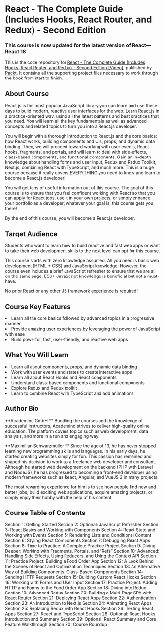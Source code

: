 # React - The Complete Guide (Includes Hooks, React Router, and Redux) - Second Edition

### This course is now updated for the latest version of React—React 18

This is the code repository for [React - The Complete Guide (Includes Hooks, React Router, and Redux) - Second Edition [Video]](https://www.packtpub.com/product/react-the-complete-guide-includes-hooks-react-router-and-redux-second-edition-video/9781801812603), published by [Packt](https://www.packtpub.com/?utm_source=github). It contains all the supporting project files necessary to work through the book from start to finish.


## About Course


React.js is the most popular JavaScript library you can learn and use these days to build modern, reactive user interfaces for the web. Learn React.js in a practice-oriented way, using all the latest patterns and best practices that you need. You will learn all the key fundamentals as well as advanced concepts and related topics to turn you into a React.js developer.  
  
You will begin with a thorough introduction to React.js and the core basics: how React works, building components and UIs, props, and dynamic data binding. Then, we will proceed toward working with user events, React hooks, fragments, and portals, and will learn to deal with side-effects, class-based components, and functional components. Gain an in-depth knowledge about handling forms and user input, Redux and Redux Toolkit, Next.js, combining React with TypeScript, and much more. This is a huge course because it really covers EVERYTHING you need to know and learn to become a React.js developer!  
  
You will get tons of useful information out of this course. The goal of this course is to ensure that you feel confident working with React so that you can apply for React jobs, use it in your own projects, or simply enhance your portfolio as a developer; whatever your goal is, this course gets you there!  
  
By the end of this course, you will become a React.js developer.

## Target Audience

Students who want to learn how to build reactive and fast web apps or want to take their web development skills to the next level can opt for this course.  
  
This course starts with zero knowledge assumed. All you need is basic web development (HTML + CSS) and JavaScript knowledge. However, the course even includes a brief JavaScript refresher to ensure that we are all on the same page. ES6+ JavaScript knowledge is beneficial but not a must-have.  
  
No prior React or any other JS framework experience is required!

## Course Key Features

<li>  Learn all the core basics followed by advanced topics in a progressive manner  
<li>  Provide amazing user experiences by leveraging the power of JavaScript with ease  
<li>  Build powerful, fast, user-friendly, and reactive web apps </li>

## What You Will Learn

<li>Learn all about components, props, and dynamic data binding
<li>Work with user events and states to create interactive apps
<li>Learn all about React Hooks and React components
<li>Understand class-based components and functional components 
<li>Explore Redux and Redux toolkit
<li>Learn to combine React with TypeScript and add animations </li>

## Author Bio

**Academind GmbH **
Bundling the courses and the knowledge of successful instructors, Academind strives to deliver high-quality online education. The platform covers topics such as web development, data analysis, and more in a fun and engaging way.  
  
**Maximilian Schwarzmüller **
Since the age of 13, he has never stopped learning new programming skills and languages. In his early days, he started creating websites simply for fun. This passion has remained and shaped his decision to work as a freelance web developer and consultant. Although he started web development on the backend (PHP with Laravel and NodeJS), he has progressed to becoming a front-end developer using modern frameworks such as React, Angular, and VueJS 2 in many projects.  
  
The most rewarding experience for him is to see how people find new and better jobs, build exciting web applications, acquire amazing projects, or simply enjoy their hobby with the help of his content.

## Course Table of Contents
Section 1: Getting Started
Section 2: Optional: JavaScript Refresher
Section 3: React Basics and Working with Components
Section 4: React State and Working with Events
Section 5: Rendering Lists and Conditional Content
Section 6: Styling React Components
Section 7: Debugging React Apps
Section 8: Time to Practice: A Complete Practice Project
Section 9: Diving Deeper: Working with Fragments, Portals, and “Refs”
Section 10: Advanced: Handling Side Effects, Using Reducers, and Using the Context API
Section 11: Practice Project: Building a Food Order App
Section 12: A Look Behind the Scenes of React and Optimization Techniques
Section 13: An Alternative Way of Building Components: Class-Based Components
Section 14: Sending HTTP Requests
Section 15: Building Custom React Hooks
Section 16: Working with Forms and User Input
Section 17: Practice Project: Adding HTTP and Forms to the Food Order App
Section 18: Diving into Redux
Section 19: Advanced Redux
Section 20: Building a Multi-Page SPA with React Router
Section 21: Deploying React Apps
Section 22: Authentication
Section 23: An Introduction to Next.js
Section 24: Animating React Apps
Section 25: Replacing Redux with React Hooks
Section 26: Testing React Apps
Section 27: React and TypeScript
Section 28: Optional: React Hooks Introduction and Summary
Section 29: Optional: React Summary and Core Feature Walkthrough
Section 30: Course Roundup


